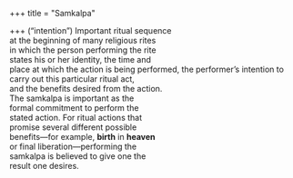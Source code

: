 +++
title = "Samkalpa"

+++
(“intention”) Important ritual sequence  
at the beginning of many religious rites  
in which the person performing the rite  
states his or her identity, the time and  
place at which the action is being performed, the performer’s intention to  
carry out this particular ritual act,  
and the benefits desired from the action.  
The samkalpa is important as the  
formal commitment to perform the  
stated action. For ritual actions that  
promise several different possible  
benefits—for example, **birth** in **heaven**  
or final liberation—performing the  
samkalpa is believed to give one the  
result one desires.